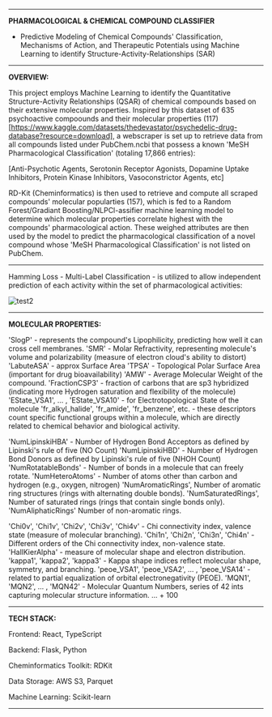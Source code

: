________________________________________________________________________________________________________________
**PHARMACOLOGICAL & CHEMICAL COMPOUND CLASSIFIER**
- Predictive Modeling of Chemical Compounds' Classification, Mechanisms of Action, and Therapeutic Potentials using Machine Learning to identify Structure-Activity-Relationships (SAR)
________________________________________________________________________________________________________________

**OVERVIEW:**

This project employs Machine Learning to identify the Quantitative Structure-Activity Relationships (QSAR) of chemical compounds based on their extensive molecular properties. Inspired by this dataset of 635 psychoactive compoounds and their molecular properties (117)
[https://www.kaggle.com/datasets/thedevastator/psychedelic-drug-database?resource=download], 
a webscraper is set up to retrieve data from all compounds listed under PubChem.ncbi that possess a known 'MeSH Pharmacological Classification' (totaling 17,866 entries):


[Anti-Psychotic Agents, Serotonin Receptor Agonists, Dopamine Uptake Inhibitors, Protein Kinase Inhibitors, Vasoconstrictor Agents, etc]

RD-Kit (Cheminformatics) is then used to retrieve and compute all scraped compounds' molecular popularties (157), which is fed to a Random Forest/Gradiant Boosting/NLPCl-assifier machine learning model to determine which molecular properties correlate highest with the compounds' pharmacological action. These weighed attributes are then used by the model to predict the pharmacological classification of a novel compound whose 'MeSH Pharmacological Classification' is not listed on PubChem. 

________________________________________________________________________________________________________________
Hamming Loss - Multi-Label Classification - is utilized to allow independent prediction of each activity within the set of pharmacological activities:

![test2](https://github.com/user-attachments/assets/c96fb577-adc7-4f75-87f3-fbc0345e2481)
________________________________________________________________________________________________________________

**MOLECULAR PROPERTIES:**


'SlogP' - represents the compound's Lipophilicity, predicting how well it can cross cell membranes.
'SMR' - Molar Refractivity, representing molecule's volume and polarizability (measure of electron cloud's ability to distort)
'LabuteASA' - approx Surface Area
'TPSA' - Topological Polar Surface Area  (important for drug bioavailability)
'AMW' -  Average Molecular Weight of the compound.
'FractionCSP3' - fraction of carbons that are sp3 hybridized (indicating more Hydrogen saturation and flexibility of the molecule)
'EState_VSA1', ... , 'EState_VSA10' - for Electrotopological State of the molecule
'fr_alkyl_halide', 'fr_amide', 'fr_benzene', etc. - these descriptors count specific functional groups within a molecule, which are directly related to chemical behavior and biological activity.

'NumLipinskiHBA' - Number of Hydrogen Bond Acceptors as defined by Lipinski's rule of five (NO Count)
'NumLipinskiHBD' - Number of Hydrogen Bond Donors as defined by Lipinski's rule of five (NHOH Count)
'NumRotatableBonds' - Number of bonds in a molecule that can freely rotate.
'NumHeteroAtoms' - Number of atoms other than carbon and hydrogen (e.g., oxygen, nitrogen)
'NumAromaticRings', Number of aromatic ring structures (rings with alternating double bonds).
'NumSaturatedRings', Number of saturated rings (rings that contain single bonds only).
'NumAliphaticRings' Number of non-aromatic rings.

'Chi0v', 'Chi1v', 'Chi2v', 'Chi3v', 'Chi4v' - Chi connectivity index, valence state (measure of molecular branching).
'Chi1n', 'Chi2n', 'Chi3n', 'Chi4n' - Different orders of the Chi connectivity index, non-valence state.
'HallKierAlpha' - measure of molecular shape and electron distribution.
'kappa1', 'kappa2', 'kappa3' -  Kappa shape indices reflect molecular shape, symmetry, and branching.
'peoe_VSA1', 'peoe_VSA2', ... , 'peoe_VSA14' - related to partial equalization of orbital electronegativity (PEOE).
'MQN1', 'MQN2', ... , 'MQN42' - Molecular Quantum Numbers, series of 42 ints capturing molecular structure information.
... + 100


________________________________________________________________________________________________________________
**TECH STACK:**

Frontend: React, TypeScript

Backend: Flask, Python

Cheminformatics Toolkit: RDKit

Data Storage: AWS S3, Parquet

Machine Learning: Scikit-learn

________________________________________________________________________________________________________________
